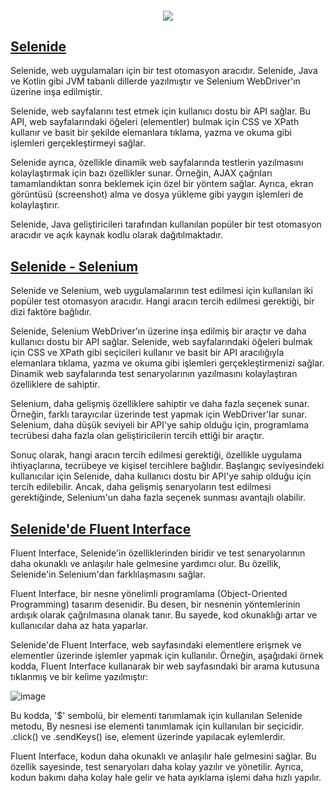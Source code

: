 <h5 align="center"><img src="https://miro.medium.com/v2/resize:fit:640/format:webp/1*ln3WCrAhqC7QT4TwXkc9Aw.png"/></h5>   

<h2 style="text-decoration:underline;"><u>Selenide</u></h2>

Selenide, web uygulamaları için bir test otomasyon aracıdır. Selenide, Java ve Kotlin gibi JVM tabanlı dillerde yazılmıştır ve Selenium WebDriver'ın üzerine inşa edilmiştir.

Selenide, web sayfalarını test etmek için kullanıcı dostu bir API sağlar. Bu API, web sayfalarındaki öğeleri (elementler) bulmak için CSS ve XPath kullanır ve basit bir şekilde elemanlara tıklama, yazma ve okuma gibi işlemleri gerçekleştirmeyi sağlar.

Selenide ayrıca, özellikle dinamik web sayfalarında testlerin yazılmasını kolaylaştırmak için bazı özellikler sunar. Örneğin, AJAX çağrıları tamamlandıktan sonra beklemek için özel bir yöntem sağlar. Ayrıca, ekran görüntüsü (screenshot) alma ve dosya yükleme gibi yaygın işlemleri de kolaylaştırır.

Selenide, Java geliştiricileri tarafından kullanılan popüler bir test otomasyon aracıdır ve açık kaynak kodlu olarak dağıtılmaktadır.

<h2 style="text-decoration:underline;">Selenide - Selenium</h2>

Selenide ve Selenium, web uygulamalarının test edilmesi için kullanılan iki popüler test otomasyon aracıdır. Hangi aracın tercih edilmesi gerektiği, bir dizi faktöre bağlıdır.

Selenide, Selenium WebDriver'ın üzerine inşa edilmiş bir araçtır ve daha kullanıcı dostu bir API sağlar. Selenide, web sayfalarındaki öğeleri bulmak için CSS ve XPath gibi seçicileri kullanır ve basit bir API aracılığıyla elemanlara tıklama, yazma ve okuma gibi işlemleri gerçekleştirmenizi sağlar. Dinamik web sayfalarında test senaryolarının yazılmasını kolaylaştıran özelliklere de sahiptir.

Selenium, daha gelişmiş özelliklere sahiptir ve daha fazla seçenek sunar. Örneğin, farklı tarayıcılar üzerinde test yapmak için WebDriver'lar sunar. Selenium, daha düşük seviyeli bir API'ye sahip olduğu için, programlama tecrübesi daha fazla olan geliştiricilerin tercih ettiği bir araçtır.

Sonuç olarak, hangi aracın tercih edilmesi gerektiği, özellikle uygulama ihtiyaçlarına, tecrübeye ve kişisel tercihlere bağlıdır. Başlangıç seviyesindeki kullanıcılar için Selenide, daha kullanıcı dostu bir API'ye sahip olduğu için tercih edilebilir. Ancak, daha gelişmiş senaryoların test edilmesi gerektiğinde, Selenium'un daha fazla seçenek sunması avantajlı olabilir.

<h2 style="text-decoration:underline;"><u>Selenide'de Fluent Interface</u></h2>

Fluent Interface, Selenide'in özelliklerinden biridir ve test senaryolarının daha okunaklı ve anlaşılır hale gelmesine yardımcı olur. Bu özellik, Selenide'in Selenium'dan farklılaşmasını sağlar.

Fluent Interface, bir nesne yönelimli programlama (Object-Oriented Programming) tasarım desenidir. Bu desen, bir nesnenin yöntemlerinin ardışık olarak çağrılmasına olanak tanır. Bu sayede, kod okunaklığı artar ve kullanıcılar daha az hata yaparlar.

Selenide'de Fluent Interface, web sayfasındaki elementlere erişmek ve elementler üzerinde işlemler yapmak için kullanılır. Örneğin, aşağıdaki örnek kodda, Fluent Interface kullanarak bir web sayfasındaki bir arama kutusuna tıklanmış ve bir kelime yazılmıştır:

![image](https://user-images.githubusercontent.com/99203167/234392507-605a73f5-df10-489b-bbe2-e9825d099d18.png)


Bu kodda, '$' sembolü, bir elementi tanımlamak için kullanılan Selenide metodu, By nesnesi ise elementi tanımlamak için kullanılan bir seçicidir. .click() ve .sendKeys() ise, element üzerinde yapılacak eylemlerdir.

Fluent Interface, kodun daha okunaklı ve anlaşılır hale gelmesini sağlar. Bu özellik sayesinde, test senaryoları daha kolay yazılır ve yönetilir. Ayrıca, kodun bakımı daha kolay hale gelir ve hata ayıklama işlemi daha hızlı yapılır.
